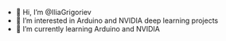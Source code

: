 - 👋 Hi, I’m @IliaGrigoriev
- 👀 I’m interested in Arduino and NVIDIA deep learning projects
- 🌱 I’m currently learning Arduino and NVIDIA

<!---
IliaGrigoriev/IliaGrigoriev is a ✨ special ✨ repository because its `README.md` (this file) appears on your GitHub profile.
You can click the Preview link to take a look at your changes.
--->
